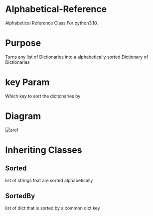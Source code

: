 # Alphabetical-Reference
Alphabetical Reference Class For python3.10. 


# Purpose
Turns any list of Dictionaries into a alphabetically sorted Dictionary of Dictionaries

# key Param

Which key to sort the dictionaries by

# Diagram

![aref](https://user-images.githubusercontent.com/108424001/217936023-7087c20f-97ca-4db3-b376-cf5b677349a1.png)

# Inheriting Classes

## Sorted

list of strings that are sorted alphabetically

## SortedBy

list of dict that is sorted by a common dict key

